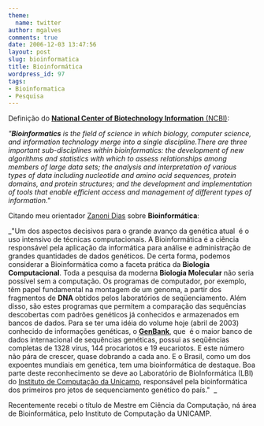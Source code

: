 ```yaml
---
theme:
  name: twitter
author: mgalves
comments: true
date: 2006-12-03 13:47:56
layout: post
slug: bioinformatica
title: Bioinformática
wordpress_id: 97
tags:
- Bioinformatica
- Pesquisa
---
```


Definição do [**National Center of Biotechnology Information** (NCBI)](http://www.ncbi.nlm.nih.gov/):

_"**Bioinformatics** is the field of science in which biology, computer science, and information technology merge into a single discipline.There are three important sub-disciplines within bioinformatics: the development of new algorithms and statistics with which to assess relationships among members of large data sets; the analysis and interpretation of various types of data including nucleotide and amino acid sequences, protein domains, and protein structures; and the development and implementation of tools that enable efficient access and management of different types of information."_

Citando meu orientador [Zanoni Dias](http://www.ic.unicamp.br/~zanoni) sobre **Bioinformática**:

_"Um dos aspectos decisivos para o grande avanço da genética atual  é o uso intensivo de técnicas computacionais. A Bioinformática é a ciência responsável pela aplicação da informática para análise e administração de grandes quantidades de dados genéticos. De certa forma, podemos considerar a Bioinformática como a faceta prática da **Biologia Computacional**. Toda a pesquisa da moderna **Biologia Molecular** não seria possível sem a computação. Os programas de computador, por exemplo, têm papel fundamental na montagem de um genoma, a partir dos fragmentos de **DNA** obtidos pelos laboratórios de seqüenciamento. Além disso, são estes programas que permitem a comparação das sequências descobertas com padrões genéticos já conhecidos e armazenados em bancos de dados. Para se ter uma idéia do volume hoje (abril de 2003) conhecido de informações genéticas, o **[GenBank](http://www.ncbi.nlm.nih.gov/Genbank/)**, que  é o maior banco de dados internacional de sequências genéticas, possui as seqüências completas de 1328 vírus, 144 procariotos e 19 eucariotos. E este número não pára de crescer, quase dobrando a cada ano. E o Brasil, como um dos expoentes mundiais em genética, tem uma bioinformática de destaque. Boa parte deste reconhecimento se deve ao Laboratório de BioInformática (LBI) do [Instituto de Computação da Unicamp](http://www.ic.unicamp.br), responsável pela bioinformática dos primeiros pro jetos de sequenciamento genético do país."  _

Recentemente recebi o título de Mestre em Ciência da Computação, ná área de Bioinformática, pelo Instituto de Computação da UNICAMP.
